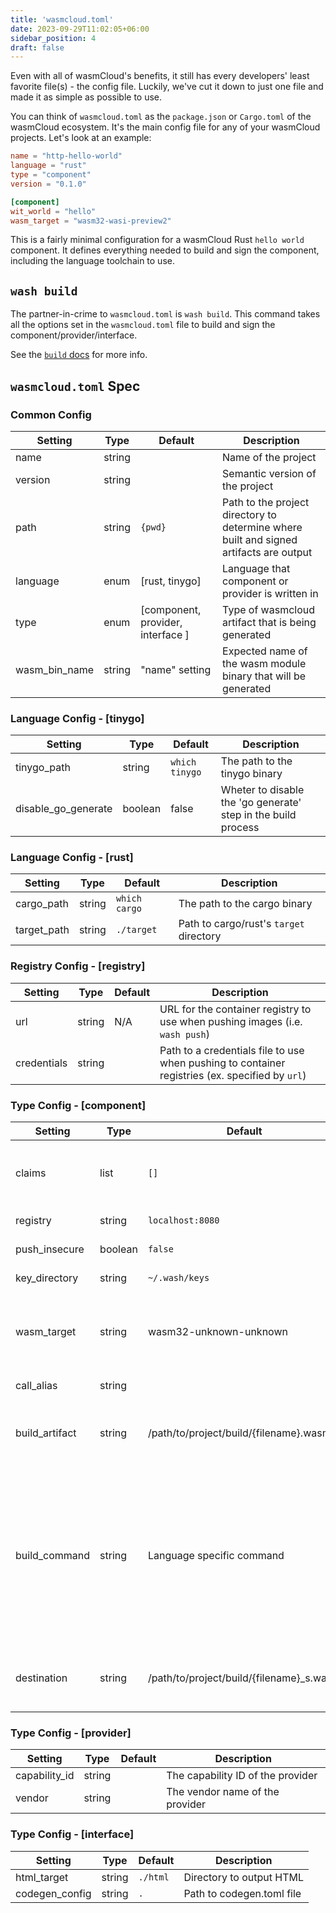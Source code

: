 ```yaml
---
title: 'wasmcloud.toml'
date: 2023-09-29T11:02:05+06:00
sidebar_position: 4
draft: false
---
```


Even with all of wasmCloud's benefits, it still has every developers' least favorite file(s) - the config file. Luckily, we've cut it down to just one file and made it as simple as possible to use.

You can think of `wasmcloud.toml` as the `package.json` or `Cargo.toml` of the wasmCloud ecosystem. It's the main config file for any of your wasmCloud projects. Let's look at an example:

```toml
name = "http-hello-world"
language = "rust"
type = "component"
version = "0.1.0"

[component]
wit_world = "hello"
wasm_target = "wasm32-wasi-preview2"
```

This is a fairly minimal configuration for a wasmCloud Rust `hello world` component. It defines everything needed to build and sign the component, including the language toolchain to use.

## `wash build`

The partner-in-crime to `wasmcloud.toml` is `wash build`. This command takes all the options set in the `wasmcloud.toml` file to build and sign the component/provider/interface.

See the [`build` docs](https://github.com/wasmCloud/wasmCloud/tree/main/crates/wash-cli#build) for more info.

## `wasmcloud.toml` Spec

### Common Config

| Setting       | Type   | Default                           | Description                                                                            |
| ------------- | ------ | --------------------------------- | -------------------------------------------------------------------------------------- |
| name          | string |                                   | Name of the project                                                                    |
| version       | string |                                   | Semantic version of the project                                                        |
| path          | string | `{pwd}`                           | Path to the project directory to determine where built and signed artifacts are output |
| language      | enum   | [rust, tinygo]                    | Language that component or provider is written in                                      |
| type          | enum   | [component, provider, interface ] | Type of wasmcloud artifact that is being generated                                     |
| wasm_bin_name | string | "name" setting                    | Expected name of the wasm module binary that will be generated                         |

### Language Config - [tinygo]

| Setting             | Type    | Default        | Description                                                   |
| ------------------- | ------- | -------------- | ------------------------------------------------------------- |
| tinygo_path         | string  | `which tinygo` | The path to the tinygo binary                                 |
| disable_go_generate | boolean | false          | Wheter to disable the 'go generate' step in the build process |

### Language Config - [rust]

| Setting     | Type   | Default       | Description                             |
| ----------- | ------ | ------------- | --------------------------------------- |
| cargo_path  | string | `which cargo` | The path to the cargo binary            |
| target_path | string | `./target`    | Path to cargo/rust's `target` directory |

### Registry Config - [registry]

| Setting     | Type   | Default | Description                                                                                     |
| ----------- | ------ | ------- | ----------------------------------------------------------------------------------------------- |
| url         | string | N/A     | URL for the container registry to use when pushing images (i.e. `wash push`)                    |
| credentials | string |         | Path to a credentials file to use when pushing to container registries (ex. specified by `url`) |

### Type Config - [component]

| Setting        | Type    | Default                                   | Description                                                                                                                                                                                                                                                                                                                   |
| -------------- | ------- | ----------------------------------------- | ----------------------------------------------------------------------------------------------------------------------------------------------------------------------------------------------------------------------------------------------------------------------------------------------------------------------------- |
| claims         | list    | `[]`                                      | The list of provider claims that this component requires. eg. ["wasmcloud:httpserver", "wasmcloud:blobstore"]                                                                                                                                                                                                                 |
| registry       | string  | `localhost:8080`                          | The registry to push to. eg. "localhost:8080"                                                                                                                                                                                                                                                                                 |
| push_insecure  | boolean | `false`                                   | Whether to push to the registry insecurely                                                                                                                                                                                                                                                                                    |
| key_directory  | string  | `~/.wash/keys`                            | The directory to store the private signing keys in                                                                                                                                                                                                                                                                            |
| wasm_target    | string  | wasm32-unknown-unknown                    | Compile target. Can be one of: wasm32-unknown-unknown, wasm32-wasi-preview1, wasm32-wasi-preview2                                                                                                                                                                                                                             |
| call_alias     | string  |                                           | The call alias of the component                                                                                                                                                                                                                                                                                               |
| build_artifact | string  | /path/to/project/build/{filename}.wasm    | Optional override path where `wash` can expect to find the built and unsigned WebAssembly artifact                                                                                                                                                                                                                            |
| build_command  | string  | Language specific command                 | Optional command to run instead of inferring the default language toolchain build command. Supports commands in the format of `command ...arg`. `wash` expects that the build command will result in an artifact under the project `build` folder named either `{wasm_bin_name}.wasm` if supplied or `{name}.wasm` otherwise. |
| destination    | string  | /path/to/project/build/{filename}\_s.wasm | File path to output the destination WebAssembly artifact after building and signing.                                                                                                                                                                                                                                          |

### Type Config - [provider]

| Setting       | Type   | Default | Description                       |
| ------------- | ------ | ------- | --------------------------------- |
| capability_id | string |         | The capability ID of the provider |
| vendor        | string |         | The vendor name of the provider   |

### Type Config - [interface]

| Setting        | Type   | Default  | Description               |
| -------------- | ------ | -------- | ------------------------- |
| html_target    | string | `./html` | Directory to output HTML  |
| codegen_config | string | `.`      | Path to codegen.toml file |
